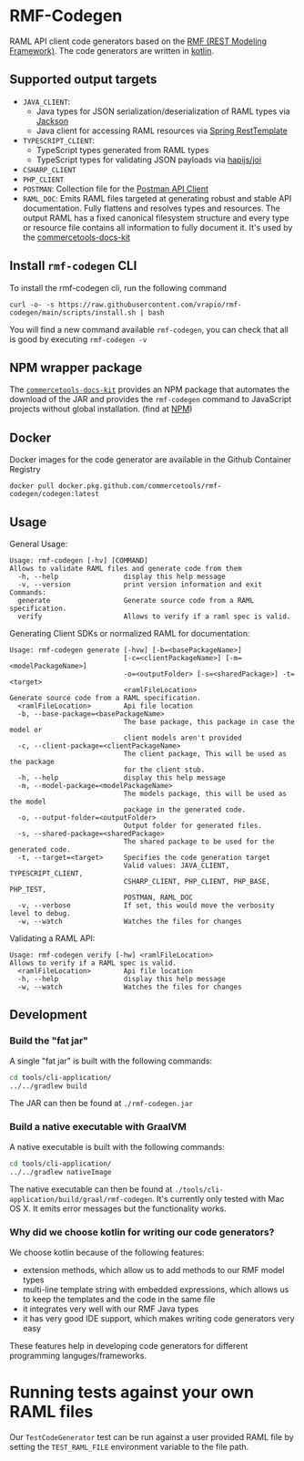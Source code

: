 # RMF-Codegen

RAML API client code generators based on the [RMF (REST Modeling Framework)](https://github.com/vrapio/rest-modeling-framework).
The code generators are written in [kotlin](https://kotlinlang.org/).

## Supported output targets

- `JAVA_CLIENT`:
  - Java types for JSON serialization/deserialization of RAML types via [Jackson](https://github.com/FasterXML/jackson)
  - Java client for accessing RAML resources via [Spring RestTemplate](https://docs.spring.io/spring/docs/current/spring-framework-reference/web.html#webmvc-resttemplate)
- `TYPESCRIPT_CLIENT`:
  - TypeScript types generated from RAML types
  - TypeScript types for validating JSON payloads via [hapijs/joi](https://github.com/hapijs/joi)
- `CSHARP_CLIENT`
- `PHP_CLIENT`
- `POSTMAN`: Collection file for the [Postman API Client](https://www.postman.com/product/api-client/)
- `RAML_DOC`: Emits RAML files targeted at generating robust and stable API documentation. Fully flattens and resolves types and resources. The output RAML has a fixed canonical filesystem structure and every type or resource file contains all information to fully document it. It's used by the [commercetools-docs-kit](https://github.com/commercetools/commercetools-docs-kit/tree/master/packages/gatsby-theme-api-docs)

## Install `rmf-codegen` CLI

To install the rmf-codegen cli, run the following command

```
curl -o- -s https://raw.githubusercontent.com/vrapio/rmf-codegen/main/scripts/install.sh | bash
```

You will find a new command available `rmf-codegen`, you can check that all is good by executing `rmf-codegen -v`

## NPM wrapper package

The [`commercetools-docs-kit`](https://github.com/commercetools/commercetools-docs-kit) provides an NPM package that automates the download of the JAR and provides the `rmf-codegen` command to JavaScript projects without global installation. (find at [NPM](https://www.npmjs.com/login?next=/package/@commercetools-docs/rmf-codegen))

## Docker

Docker images for the code generator are available in the Github Container Registry

```
docker pull docker.pkg.github.com/commercetools/rmf-codegen/codegen:latest
```
## Usage

General Usage:

```
Usage: rmf-codegen [-hv] [COMMAND]
Allows to validate RAML files and generate code from them
  -h, --help                display this help message
  -v, --version             print version information and exit
Commands:
  generate                  Generate source code from a RAML specification.
  verify                    Allows to verify if a raml spec is valid.
```

Generating Client SDKs or normalized RAML for documentation:

```
Usage: rmf-codegen generate [-hvw] [-b=<basePackageName>]
                            [-c=<clientPackageName>] [-m=<modelPackageName>]
                            -o=<outputFolder> [-s=<sharedPackage>] -t=<target>
                            <ramlFileLocation>
Generate source code from a RAML specification.
  <ramlFileLocation>        Api file location
  -b, --base-package=<basePackageName>
                            The base package, this package in case the model or
                            client models aren't provided
  -c, --client-package=<clientPackageName>
                            The client package, This will be used as the package
                            for the client stub.
  -h, --help                display this help message
  -m, --model-package=<modelPackageName>
                            The models package, this will be used as the model
                            package in the generated code.
  -o, --output-folder=<outputFolder>
                            Output folder for generated files.
  -s, --shared-package=<sharedPackage>
                            The shared package to be used for the generated code.
  -t, --target=<target>     Specifies the code generation target
                            Valid values: JAVA_CLIENT, TYPESCRIPT_CLIENT,
                            CSHARP_CLIENT, PHP_CLIENT, PHP_BASE, PHP_TEST,
                            POSTMAN, RAML_DOC
  -v, --verbose             If set, this would move the verbosity level to debug.
  -w, --watch               Watches the files for changes

```

Validating a RAML API:

```
Usage: rmf-codegen verify [-hw] <ramlFileLocation>
Allows to verify if a RAML spec is valid.
  <ramlFileLocation>        Api file location
  -h, --help                display this help message
  -w, --watch               Watches the files for changes
```

## Development

### Build the "fat jar"

A single "fat jar" is built with the following commands:

```sh
cd tools/cli-application/
../../gradlew build
```

The JAR can then be found at `./rmf-codegen.jar`

### Build a native executable with GraalVM

A native executable is built with the following commands:

```sh
cd tools/cli-application/
../../gradlew nativeImage
```

The native executable can then be found at `./tools/cli-application/build/graal/rmf-codegen`.
It's currently only tested with Mac OS X. It emits error messages but the functionality works.

### Why did we choose kotlin for writing our code generators?

We choose kotlin because of the following features:

- extension methods, which allow us to add methods to our RMF model types
- multi-line template string with embedded expressions, which allows us to keep the templates and the code in the same file
- it integrates very well with our RMF Java types
- it has very good IDE support, which makes writing code generators very easy

These features help in developing code generators for different programming languges/frameworks.

# Running tests against your own RAML files

Our `TestCodeGenerator` test can be run against a user provided RAML file by setting
the `TEST_RAML_FILE` environment variable to the file path.
